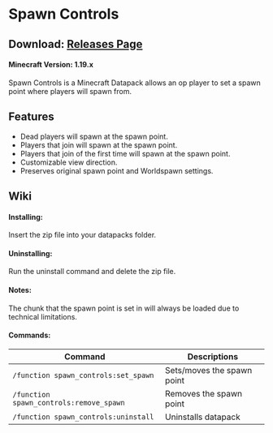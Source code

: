 # Spawn Controls
## Download: [Releases Page](https://github.com/DominoWWW/Spawn-Controls/releases)
#### Minecraft Version: 1.19.x
Spawn Controls is a Minecraft Datapack allows an op player to set a spawn point where players will spawn from.
## Features
- Dead players will spawn at the spawn point.
- Players that join will spawn at the spawn point.
- Players that join of the first time will spawn at the spawn point.
- Customizable view direction.
- Preserves original spawn point and Worldspawn settings.

## Wiki
#### Installing:
Insert the zip file into your datapacks folder.

#### Uninstalling:
Run the uninstall command and delete the zip file.

#### Notes:
The chunk that the spawn point is set in will always be loaded due to technical limitations.

#### Commands:
| Command | Descriptions |
| --- | --- |
| ```/function spawn_controls:set_spawn``` | Sets/moves the spawn point |
| ```/function spawn_controls:remove_spawn``` | Removes the spawn point |
| ```/function spawn_controls:uninstall``` | Uninstalls datapack |

